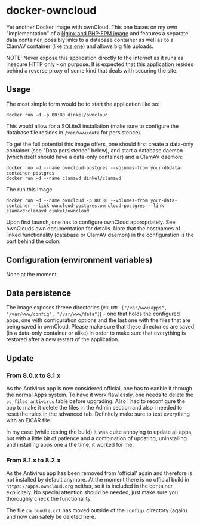 docker-owncloud
===============

Yet another Docker image with ownCloud. This one bases on my own
"implementation" of a
[Nginx and PHP-FPM image](https://github.com/dinkel/docker-nginx-phpfpm) and
features a separate data container, possibly links to a database container as
well as to a ClamAV container (like
[this one](https://github.com/dinkel/docker-clamavd)) and allows big file
uploads.

NOTE: Never expose this application directly to the internet as it runs as
insecure HTTP only - on purpose. It is expected that this application resides
behind a reverse proxy of some kind that deals with securing the site.

Usage
-----

The most simple form would be to start the application like so:

    docker run -d -p 80:80 dinkel/owncloud

This would allow for a SQLite3 installation (make sure to configure the database
file resides in `/var/www/data` for persistence).

To get the full potential this image offers, one should first create a data-only
container (see "Data persistence" below), and start a database daemon (which
itself should have a data-only container) and a ClamAV daemon:

    docker run -d --name owncloud-postgres --volumes-from your-dbdata-container postgres
    docker run -d --name clamavd dinkel/clamavd

The run this image

    docker run -d --name owncloud -p 80:80 --volumes-from your-data-container --link owncloud-postgres:owncloud-postgres --link clamavd:clamavd dinkel/owncloud

Upon first launch, one has to configure ownCloud appropriately. See ownClouds
own documentation for details. Note that the hostnames of linked functionality
(database or ClamAV daemon) in the configuration is the part behind the colon.

Configuration (environment variables)
-------------------------------------

None at the moment.

Data persistence
----------------

The image exposes threee directories
(`VOLUME ["/var/www/apps", "/var/www/config", "/var/www/data"]`) - one that
holds the configured apps, one with configuration options and the last one
with the files that are being saved in ownCloud. Please make sure that these
directories are saved (in a data-only container or alike) in order to make sure
that everything is restored after a new restart of the application.

Update
------

### From 8.0.x to 8.1.x

As the Antivirus app is now considered official, one has to eanble it through
the normal Apps system. To have it work flawlessly, one needs to delete the
`oc_files_antivirus` table before upgrading. Also I had to reconfigure the app
to make it delete the files in the Admin section and also I needed to reset the
rules in the advanced tab. Definitely make sure to test everything with an EICAR
file.

In my case (while testing the build) it was quite annoying to update all apps,
but with a little bit of patience and a combination of updating, uninstalling
and installing apps one a the time, it worked for me.

### From 8.1.x to 8.2.x

As the Antivirus app has been removed from 'official' again and therefore is not
installed by default anymore. At the moment there is no official build in
`https://apps.owncloud.org` neither, so it is included in the container
explicitely. No special attention should be needed, just make sure you
thoroughly check the functionality.

The file `ca_bundle.crt` has moved outside of the `config/` directory (again)
and now can safely be deleted here.
